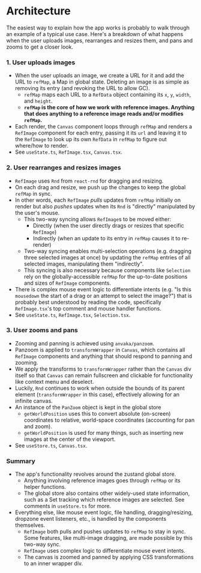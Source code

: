 # Architecture

The easiest way to explain how the app works is probably to walk through an example of a typical use case. Here's a breakdown of what happens when the user uploads images, rearranges and resizes them, and pans and zooms to get a closer look.

### 1. User uploads images

- When the user uploads an image, we create a URL for it and add the URL to `refMap`, a Map in global state. Deleting an image is as simple as removing its entry (and revoking the URL to allow GC).
    - `refMap` maps each URL to a `RefData` object containing its `x`, `y`, `width`, and `height`.
    - **`refMap` is the core of how we work with reference images. Anything that does anything to a reference image reads and/or modifies `refMap`.**
- Each render, the `Canvas` component loops through `refMap` and renders a `RefImage` component for each entry, passing it its `url` and leaving it to the `RefImage` to look up its own `RefData` in `refMap` to figure out where/how to render.
- See `useState.ts`, `RefImage.tsx`, `Canvas.tsx`.

### 2. User rearranges and resizes images

- `RefImage` uses `Rnd` from `react-rnd` for dragging and resizing.
- On each drag and resize, we push up the changes to keep the global `refMap` in sync.
- In other words, each `RefImage` *pulls* updates from `refMap` initially on render but also *pushes* updates when its `Rnd` is "directly" manipulated by the user's mouse.
    - This two-way syncing allows `RefImage`s to be moved either:
        - Directly (when the user directly drags or resizes that specific `RefImage`)
        - Indirectly (when an update to its entry in `refMap` causes it to re-render)
    - Two-way syncing enables multi-selection operations (e.g. dragging three selected images at once) by updating the `refMap` entries of all selected images, manipulating them "indirectly".
    - This syncing is also necessary because components like `Selection` rely on the globally-accessible `refMap` for the up-to-date positions and sizes of `RefImage` components.
- There is complex mouse event logic to differentiate intents (e.g. "Is this `mousedown` the start of a drag or an attempt to select the image?") that is probably best understood by reading the code, specifically `RefImage.tsx`'s top comment and mouse handler functions.
- See `useState.ts`, `RefImage.tsx`, `Selection.tsx`.

### 3. User zooms and pans

- Zooming and panning is achieved using `anvaka/panzoom`.
- Panzoom is applied to `transformWrapper` in `Canvas`, which contains all `RefImage` components and anything that should respond to panning and zooming.
- We apply the transforms to `transformWrapper` rather than the `Canvas` div itself so that `Canvas` can remain fullscreen and clickable for functionality like context menu and deselect.
- Luckily, `Rnd` continues to work when outside the bounds of its parent element (`transformWrapper` in this case), effectively allowing for an infinite canvas.
- An instance of the `PanZoom` object is kept in the global store
    - `getWorldPosition` uses this to convert absolute (on-screen) coordinates to relative, world-space coordinates (accounting for pan and zoom).
    - `getWorldPosition` is used for many things, such as inserting new images at the center of the viewport.
- See `useStore.ts`, `Canvas.tsx`.

### Summary

- The app's functionality revolves around the zustand global store.
    - Anything involving reference images goes through `refMap` or its helper functions.
    - The global store also contains other widely-used state information, such as a Set tracking which reference images are selected. See comments in `useStore.ts` for more.
- Everything else, like mouse event logic, file handling, dragging/resizing, dropzone event listeners, etc., is handled by the components themselves.
    - `RefImage` both pulls and pushes updates to `refMap` to stay in sync. Some features, like multi-image dragging, are made possible by this two-way sync.
    - `RefImage` uses complex logic to differentiate mouse event intents.
    - The canvas is zoomed and panned by applying CSS transformations to an inner wrapper div.
